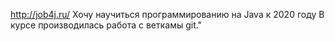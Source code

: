 http://job4j.ru/
Хочу научиться программированию на Java к 2020 году
В курсе производилась работа с веткамы git."